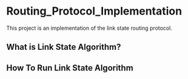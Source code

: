 # Routing_Protocol_Implementation

This project is an implementation of the link state routing protocol. 



## What is Link State Algorithm?



## How To Run Link State Algorithm


